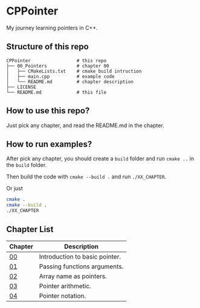 # CPPointer

My journey learning pointers in C++.

## Structure of this repo

```
CPPointer                 # this repo
├── 00_Pointers           # chapter 00
│   ├── CMakeLists.txt    # cmake build intruction
│   ├── main.cpp          # example code
│   └── README.md         # chapter description
├── LICENSE
└── README.md             # this file
```

## How to use this repo?

Just pick any chapter, and read the README.md in the chapter.

## How to run examples?

After pick any chapter, you should create a `build` folder and run `cmake ..` in the `build` folder.

Then build the code with `cmake --build .` and run `./XX_CHAPTER`.

Or just

```bash
cmake .
cmake --build .
./XX_CHAPTER
```

## Chapter List

| Chapter | Description |
| --- | --- |
| [00](00_Pointers/README.md) | Introduction to basic pointer. |
| [01](01_PassingBy/README.md) | Passing functions arguments. |
| [02](02_PointerArray/README.md) | Array name as pointers. |
| [03](03_PointerArithmetic/README.md) | Pointer arithmetic. |
| [04](04_PointerNotation/README.md) | Pointer notation. |
